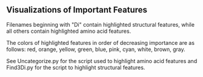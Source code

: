 ## Visualizations of Important Features

Filenames beginning with "Di" contain highlighted structural features, while all others contain highlighted amino acid features.

The colors of highlighted features in order of decreasing importance are as follows: red, orange, yellow, green, blue, pink, cyan, white, brown, gray.

See Uncategorize.py for the script used to highlight amino acid features and Find3Di.py for the script to highlight structural features. 